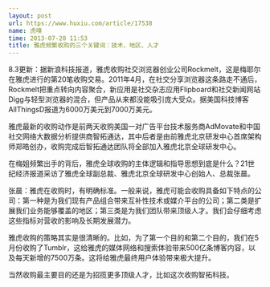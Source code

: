 ```yaml
---
layout: post
url: https://www.huxiu.com/article/17538
name: 虎嗅
time: 2013-07-20 11:53
title: 雅虎频繁收购的三个关键词：技术、地区、人才
---
```

8.3更新：据新浪科技报道，雅虎收购社交浏览器创业公司Rockmelt，这是梅耶尔在雅虎进行的第20笔收购交易。2011年4月，在社交分享浏览器这条路走不通后，Rockmelt把重点转向内容聚合，新应用是社交杂志应用Flipboard和社交新闻网站Digg与轻型浏览器的混合，但产品从来都没能吸引庞大受众。据美国科技博客AllThingsD报道为6000万美元到7000万美元。

雅虎最新的收购动作是前两天收购美国一对广告平台技术服务商AdMovate和中国社交网络大数据分析提供商智拓通达，其中后者是由前雅虎北京研发中心首席架构师郑皓创办，收购完成后智拓通达团队将全部加入雅虎北京全球研发中心。

在梅姐频繁出手的背后，雅虎全球收购的主体逻辑和指导思想到底是什么？21世纪经济报道采访了雅虎全球副总裁、雅虎北京全球研发中心创始人、总裁张晨。

张晨：雅虎在收购时，有明确标准。一般来说，雅虎可能会收购具备如下特点的公司：第一种是为我们现有产品组合带来互补性技术或媒介平台的公司；第二类是扩展我们业务能够覆盖的地区；第三类是为我们团队带来顶级人才。我们会仔细考虑这些指标对营收的影响及长期发展潜力。

雅虎收购的策略其实是很清晰的。比如，为了第一个目的和第二个目的，我们在5月份收购了Tumblr，这给雅虎的媒体网络和搜索体验带来500亿条博客内容，以及每天新增的7500万条。这将给雅虎最终用户体验带来极大提升。

当然收购最主要目的还是为招揽更多顶级人才，比如这次收购智拓科技。


